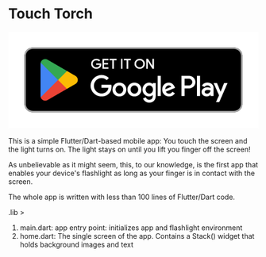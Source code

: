 # Touch Torch

[![Google Play Store Badge](artwork/Download_on_Google_Play_Store_en.png)](https://play.google.com/store/apps/dev?id=5179187296765509205)

This is a simple Flutter/Dart-based mobile app: You touch the screen and the light turns on. The light stays on until you lift you finger off the screen!

As unbelievable as it might seem, this, to our knowledge, is the first app that enables your device's flashlight as long as your finger is in contact with the screen.

The whole app is written with less than 100 lines of Flutter/Dart code.

.lib >
1. main.dart: app entry point: initializes app and flashlight environment
2. home.dart: The single screen of the app. Contains a Stack() widget that holds background images and text